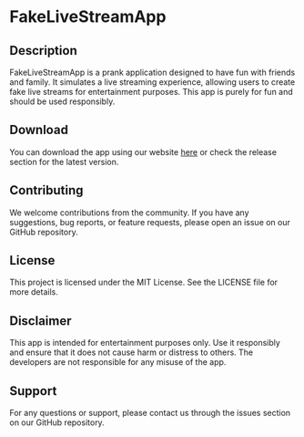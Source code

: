 # FakeLiveStreamApp

## Description
FakeLiveStreamApp is a prank application designed to have fun with friends and family. It simulates a live streaming experience, allowing users to create fake live streams for entertainment purposes. This app is purely for fun and should be used responsibly.

## Download
You can download the app using our website [here](https://github.com/cu8code/FakeLiveStreamApp/releases/download/0.0.0/application-cd67d75f-de14-4d51-8d7f-7de38494c7fa.apk) or check the release section for the latest version.

## Contributing
We welcome contributions from the community. If you have any suggestions, bug reports, or feature requests, please open an issue on our GitHub repository. 

## License
This project is licensed under the MIT License. See the LICENSE file for more details.

## Disclaimer
This app is intended for entertainment purposes only. Use it responsibly and ensure that it does not cause harm or distress to others. The developers are not responsible for any misuse of the app.

## Support
For any questions or support, please contact us through the issues section on our GitHub repository.
